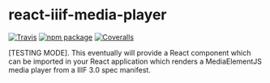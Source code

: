 # react-iiif-media-player

[![Travis][build-badge]][build]
[![npm package][npm-badge]][npm]
[![Coveralls][coveralls-badge]][coveralls]

[TESTING MODE]. This eventually will provide a React component which can be imported in your React application which renders a MediaElementJS media player from a IIIF 3.0 spec manifest.

[build-badge]: https://img.shields.io/travis/user/repo/master.png?style=flat-square
[build]: https://travis-ci.org/user/repo

[npm-badge]: https://img.shields.io/npm/v/npm-package.png?style=flat-square
[npm]: https://www.npmjs.org/package/npm-package

[coveralls-badge]: https://img.shields.io/coveralls/user/repo/master.png?style=flat-square
[coveralls]: https://coveralls.io/github/user/repo
